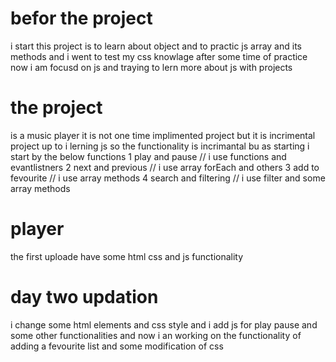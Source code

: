 # befor the project 
i start this project is to learn about object and to practic js array and its methods and i went to test my css knowlage after some time of practice now i am focusd on js 
and traying to lern more about js with projects

# the project 
is a music player it is not one time implimented project but it is incrimental project up to i lerning js so the functionality is incrimantal bu as starting i start by the below functions
1 play and pause // i use functions and evantlistners
2 next and previous  // i use array forEach and others
3 add to fevourite // i use array methods
4 search and filtering // i use filter and some array methods

# player
the first uploade have some html css and js functionality


# day two updation 

i change some html elements and css style and i add js for play pause and some other functionalities 
and now i an working on the functionality of adding a fevourite list and some modification of css
